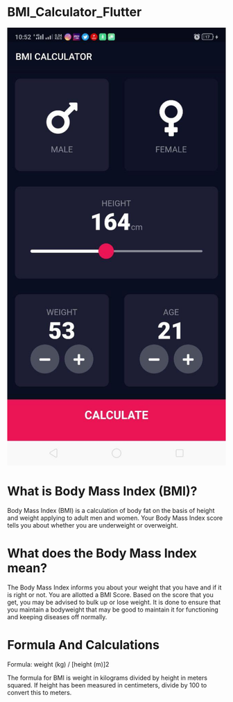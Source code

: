 # BMI_Calculator_Flutter

![alt text](https://github.com/varunbhutani98/BMI_Calculator_Flutter/blob/master/bmi1.jpg?raw=true)   


# What is Body Mass Index (BMI)?
Body Mass Index (BMI) is a calculation of body fat on the basis of height and weight applying to adult men and women. Your Body Mass Index score tells you about whether you are underweight or overweight.

# What does the Body Mass Index mean?
The Body Mass Index informs you about your weight that you have and if it is right or not. You are allotted a BMI Score.
Based on the score that you get, you may be advised to bulk up or lose weight. It is done to ensure that you maintain a bodyweight that may be good to maintain it for functioning and keeping diseases off normally.


# Formula And Calculations 

Formula: weight (kg) / [height (m)]2

The formula for BMI is weight in kilograms divided by height in meters squared. If height has been measured in centimeters, divide by 100 to convert this to meters.

